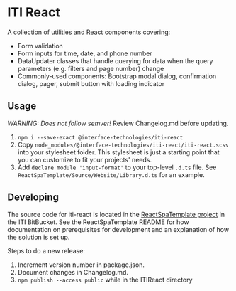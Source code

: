 ﻿# ITI React

A collection of utilities and React components covering:

- Form validation
- Form inputs for time, date, and phone number
- DataUpdater classes that handle querying for data when the query parameters (e.g. filters and page number) change
- Commonly-used components: Bootstrap modal dialog, confirmation dialog, pager, submit button with loading indicator

## Usage

_WARNING: Does not follow semver!_ Review Changelog.md before updating.

1.  `npm i --save-exact @interface-technologies/iti-react`
2.  Copy `node_modules/@interface-technologies/iti-react/iti-react.scss` into your stylesheet folder. This stylesheet is just a starting point that you can customize to fit your projects' needs.
3.  Add `declare module 'input-format'` to your top-level `.d.ts` file. See `ReactSpaTemplate/Source/Website/Library.d.ts` for an example.

## Developing

The source code for iti-react is located in the [ReactSpaTemplate project](https://bitbucket.org/itidev/reactspatemplate)
in the ITI BitBucket. See the ReactSpaTemplate README for how documentation on prerequisites for development
and an explanation of how the solution is set up.

Steps to do a new release:

1.  Increment version number in package.json.
2.  Document changes in Changelog.md.
3.  `npm publish --access public` while in the ITIReact directory
